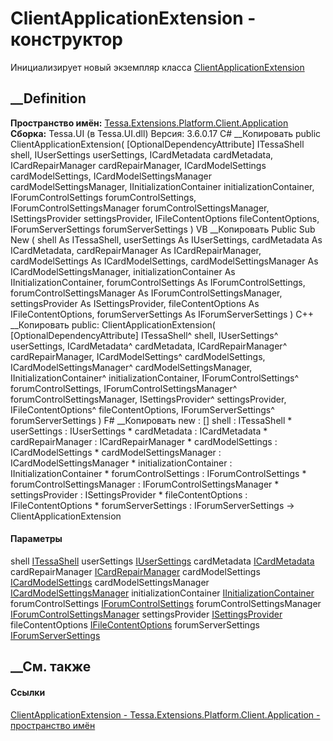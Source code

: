 # ClientApplicationExtension - конструктор
Инициализирует новый экземпляр класса
[ClientApplicationExtension](T_Tessa_Extensions_Platform_Client_Application_ClientApplicationExtension.htm)
##  __Definition
 **Пространство имён:**
[Tessa.Extensions.Platform.Client.Application](N_Tessa_Extensions_Platform_Client_Application.htm)  
 **Сборка:** Tessa.UI (в Tessa.UI.dll) Версия: 3.6.0.17
C# __Копировать
     public ClientApplicationExtension(
    	[OptionalDependencyAttribute] ITessaShell shell,
    	IUserSettings userSettings,
    	ICardMetadata cardMetadata,
    	ICardRepairManager cardRepairManager,
    	ICardModelSettings cardModelSettings,
    	ICardModelSettingsManager cardModelSettingsManager,
    	IInitializationContainer initializationContainer,
    	IForumControlSettings forumControlSettings,
    	IForumControlSettingsManager forumControlSettingsManager,
    	ISettingsProvider settingsProvider,
    	IFileContentOptions fileContentOptions,
    	IForumServerSettings forumServerSettings
    )
VB __Копировать
     Public Sub New ( 
    	<OptionalDependencyAttribute> shell As ITessaShell,
    	userSettings As IUserSettings,
    	cardMetadata As ICardMetadata,
    	cardRepairManager As ICardRepairManager,
    	cardModelSettings As ICardModelSettings,
    	cardModelSettingsManager As ICardModelSettingsManager,
    	initializationContainer As IInitializationContainer,
    	forumControlSettings As IForumControlSettings,
    	forumControlSettingsManager As IForumControlSettingsManager,
    	settingsProvider As ISettingsProvider,
    	fileContentOptions As IFileContentOptions,
    	forumServerSettings As IForumServerSettings
    )
C++ __Копировать
     public:
    ClientApplicationExtension(
    	[OptionalDependencyAttribute] ITessaShell^ shell, 
    	IUserSettings^ userSettings, 
    	ICardMetadata^ cardMetadata, 
    	ICardRepairManager^ cardRepairManager, 
    	ICardModelSettings^ cardModelSettings, 
    	ICardModelSettingsManager^ cardModelSettingsManager, 
    	IInitializationContainer^ initializationContainer, 
    	IForumControlSettings^ forumControlSettings, 
    	IForumControlSettingsManager^ forumControlSettingsManager, 
    	ISettingsProvider^ settingsProvider, 
    	IFileContentOptions^ fileContentOptions, 
    	IForumServerSettings^ forumServerSettings
    )
F# __Копировать
     new : 
            [<OptionalDependencyAttribute>] shell : ITessaShell * 
            userSettings : IUserSettings * 
            cardMetadata : ICardMetadata * 
            cardRepairManager : ICardRepairManager * 
            cardModelSettings : ICardModelSettings * 
            cardModelSettingsManager : ICardModelSettingsManager * 
            initializationContainer : IInitializationContainer * 
            forumControlSettings : IForumControlSettings * 
            forumControlSettingsManager : IForumControlSettingsManager * 
            settingsProvider : ISettingsProvider * 
            fileContentOptions : IFileContentOptions * 
            forumServerSettings : IForumServerSettings -> ClientApplicationExtension
#### Параметры
shell [ITessaShell](T_Tessa_UI_Windows_ITessaShell.htm)
userSettings [IUserSettings](T_Tessa_UI_IUserSettings.htm)
cardMetadata [ICardMetadata](T_Tessa_Cards_ICardMetadata.htm)
cardRepairManager [ICardRepairManager](T_Tessa_Cards_ICardRepairManager.htm)
cardModelSettings [ICardModelSettings](T_Tessa_Cards_ICardModelSettings.htm)
cardModelSettingsManager
[ICardModelSettingsManager](T_Tessa_UI_Cards_ICardModelSettingsManager.htm)
initializationContainer
[IInitializationContainer](T_Tessa_Platform_Initialization_IInitializationContainer.htm)
forumControlSettings
[IForumControlSettings](T_Tessa_Forums_IForumControlSettings.htm)
forumControlSettingsManager
[IForumControlSettingsManager](T_Tessa_Forums_IForumControlSettingsManager.htm)
settingsProvider
[ISettingsProvider](T_Tessa_Platform_Settings_ISettingsProvider.htm)
fileContentOptions
[IFileContentOptions](T_Tessa_Files_IFileContentOptions.htm)
forumServerSettings
[IForumServerSettings](T_Tessa_Forums_IForumServerSettings.htm)
## __См. также
#### Ссылки
[ClientApplicationExtension -
](T_Tessa_Extensions_Platform_Client_Application_ClientApplicationExtension.htm)
[Tessa.Extensions.Platform.Client.Application - пространство
имён](N_Tessa_Extensions_Platform_Client_Application.htm)
